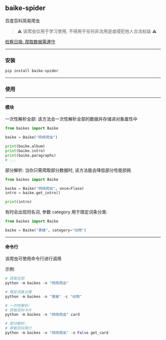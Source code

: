 ## baike-spider

百度百科简易爬虫

> ⚠️ 该爬虫仅用于学习使用, 不得用于任何非法用途或侵犯他人合法权益 ⚠️

[检察日报: 爬取数据需遵守](https://www.spp.gov.cn/llyj/202202/t20220210_543998.shtml)

---

### 安装

```bash
pip install baike-spider
```

---

### 使用

---

#### 模块

一次性解析全部:
该方法会一次性解析全部的数据并存储进对象属性中

```py
from baikes import Baike

baike = Baike("网络爬虫")

print(baike.album)
print(baike.intro)
print(baike.paragraphs)
# ...
```

部分解析:
当你只需爬取部分数据时, 该方法能会降低部分性能损耗

```py
from baikes import Baike

baike = Baike("网络爬虫", once=Flase)
intro = baike.get_intro()

print(intro)
```

有时会出现同名词, 参数 category 用于限定词条分类:

```py
from baikes import Baike

baike = Baike("黄蜂", category="动物")
```

---

#### 命令行

该爬虫可使用命令行进行调用

示例:

```py
# 获取全部
python -m baikes -n "网络爬虫"

# 限定词条分类
python -m baikes -n "黄蜂" -c "动物"

# 一次性解析:
# 获取百科卡片
python -m baikes -n "网络爬虫" card

# 部分解析:
# 获取百科简介
python -m baikes -n "网络爬虫" -o False get_card
```
